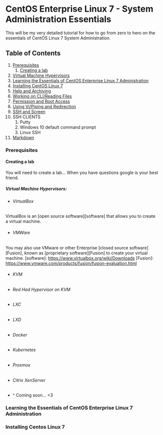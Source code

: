 # CentOS Enterprise Linux 7 - System Administration Essentials
This will be my very detailed tutorial for how to go from zero to hero on the essentials of CentOS Linux 7 System Administration.

## Table of Contents
1. [Prerequisites](#prereq)
   1. [Creating a lab](#lab-creation)
2. [Virtual Machine Hypervisors](#hypervisor)
3. [Learning the Essentials of CentOS Enterprise Linux 7 Administration](#essentials)
4. [Installing CentOS Linux 7](#install-centos)
5. [Help and Archiving](#help)
6. [Working on CLI/Reading Files](#cli-read-files)
7. [Permission and Root Access](#permissions)
8. [Using Vi/Piping and Redirection](#vim-editor)
9. [SSH and Screen](#ssh-screen-login)  
  1.  SSH CLIENTS  
      1.  Putty
      2.  Windows 10 default command prompt
      3.  Linux SSH
11. [Markdown](#md)   

### Prerequisites <a name="prereq"></a>

#### Creating a lab <a name="lab-creation"></a>

You will need to create a lab... When you have questions google is your best friend.

##### Virtual Machine Hypervisors: <a name="hypervisor"></a>

 * ###### VirtualBox

 VirtualBox is an [open source software][software] that allows you to create a virtual machine.

 * ###### VMWare

  You may also use VMware or other Enterprise [closed source software][Fusion], known as [proprietary software][Fusion] to create your virtual machine.
 [software]: https://www.virtualbox.org/wiki/Downloads
 [Fusion]: https://www.vmware.com/products/fusion/fusion-evaluation.html

  * ###### KVM

  * ###### Red Had Hypervisor on KVM

  * ###### LXC

  * ###### LXD

  * ###### Docker

  * ###### Kubernetes

  * ###### Proxmox

  * ###### Citrix XenServer

  * ^ Coming soon... <3

### Learning the Essentials of CentOS Enterprise Linux 7 Administration <a name="essentials"></a>

### Installing Centos Linux 7 <a name="install-centos"></a>

